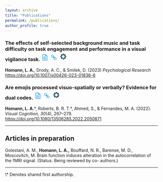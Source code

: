 ```yaml
---
layout: archive
title: "Publications"
permalink: /publications/
author_profile: true
---
```


### The effects of self-selected background music and task difficulty on task engagement and performance in a visual vigilance task. <a href="/files/Homann_Drody_Smilek_2023.pdf" target="_blank"><img src="/images/icons/paper.png" width="25" height="25"></a> <a href="https://doi.org/10.1007/s00426-023-01836-6" target="_blank"><img src="/images/icons/link.png" width="25" height="25"></a> <a href="https://osf.io/n9w5m/" target="_blank"><img src="/images/icons/osf.png" width="30" height="30"></a> 
**Homann, L. A.**, Drody, A. C., & Smilek, D. (2023) *Psychological Research* https://doi.org/10.1007/s00426-023-01836-6

### Are emojis processed visuo-spatially or verbally? Evidence for dual codes. <a href="/files/emoji-paper.pdf" target="_blank"><img src="/images/icons/paper.png" width="25" height="25"></a> <a href="https://doi.org/10.1080/13506285.2022.2050871" target="_blank"><img src="/images/icons/link.png" width="25" height="25"></a> <a href="https://osf.io/3uvny/" target="_blank"><img src="/images/icons/osf.png" width="30" height="30"></a> 
**Homann, L. A.**\*, Roberts, B. R. T.\*, Ahmed, S., & Fernandes, M. A. (2022). *Visual Cognition, 30*(4), 267–279. https://doi.org/10.1080/13506285.2022.2050871

<hr>

## Articles in preparation

Golestani, A. M., **Homann, L. A.,** Bouffard, N. R., Barense, M. D., Moscovitch, M. Brain function induces alteration in the autocorrelation of the fMRI signal. (Status: Being reviewed by co- authors.)


<hr>
\* Denotes shared first authorship.